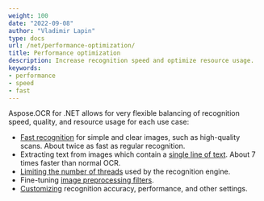 ```yaml
---
weight: 100
date: "2022-09-08"
author: "Vladimir Lapin"
type: docs
url: /net/performance-optimization/
title: Performance optimization
description: Increase recognition speed and optimize resource usage.
keywords:
- performance
- speed
- fast
---
```


Aspose.OCR for .NET allows for very flexible balancing of recognition speed, quality, and resource usage for each use case:

- [Fast recognition](/ocr/net/fast-recognition/) for simple and clear images, such as high-quality scans. About twice as fast as regular recognition.
- Extracting text from images which contain a [single line of text](/ocr/net/recognize-single-line/). About 7 times faster than normal OCR.
- [Limiting the number of threads](/ocr/net/multithreading/) used by the recognition engine.
- Fine-tuning [image preprocessing filters](/ocr/net/image-preprocessing/).
- [Customizing](/ocr/net/recognition-settings/) recognition accuracy, performance, and other settings.
